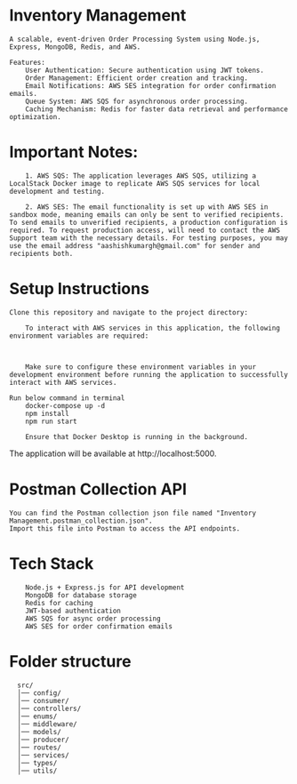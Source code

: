 # Inventory Management

    A scalable, event-driven Order Processing System using Node.js,
    Express, MongoDB, Redis, and AWS.

    Features:
        User Authentication: Secure authentication using JWT tokens.
        Order Management: Efficient order creation and tracking.
        Email Notifications: AWS SES integration for order confirmation emails.
        Queue System: AWS SQS for asynchronous order processing.
        Caching Mechanism: Redis for faster data retrieval and performance optimization.

# Important Notes:

        1. AWS SQS: The application leverages AWS SQS, utilizing a LocalStack Docker image to replicate AWS SQS services for local development and testing.

        2. AWS SES: The email functionality is set up with AWS SES in sandbox mode, meaning emails can only be sent to verified recipients. To send emails to unverified recipients, a production configuration is required. To request production access, will need to contact the AWS Support team with the necessary details. For testing purposes, you may use the email address "aashishkumargh@gmail.com" for sender and recipients both.

# Setup Instructions

    Clone this repository and navigate to the project directory:

        To interact with AWS services in this application, the following environment variables are required:



        Make sure to configure these environment variables in your development environment before running the application to successfully interact with AWS services.

    Run below command in terminal
        docker-compose up -d
        npm install
        npm run start

        Ensure that Docker Desktop is running in the background.

The application will be available at http://localhost:5000.

# Postman Collection API

    You can find the Postman collection json file named "Inventory Management.postman_collection.json".
    Import this file into Postman to access the API endpoints.

# Tech Stack

        Node.js + Express.js for API development
        MongoDB for database storage
        Redis for caching
        JWT-based authentication
        AWS SQS for async order processing
        AWS SES for order confirmation emails

# Folder structure

      src/
      │── config/
      │── consumer/
      │── controllers/
      │── enums/
      │── middleware/
      │── models/
      │── producer/
      │── routes/
      │── services/
      │── types/
      │── utils/
